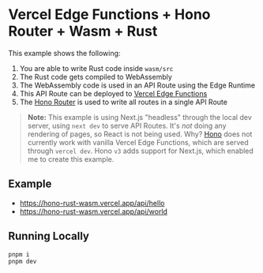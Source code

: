 # Vercel Edge Functions + Hono Router + Wasm + Rust

This example shows the following:

1. You are able to write Rust code inside `wasm/src`
1. The Rust code gets compiled to WebAssembly
1. The WebAssembly code is used in an API Route using the Edge Runtime
1. This API Route can be deployed to [Vercel Edge Functions](https://vercel.com/docs/concepts/functions/edge-functions)
1. The [Hono Router](https://github.com/honojs/hono) is used to write all routes in a single API Route

> **Note:** This example is using Next.js "headless" through the local dev server, using `next dev` to serve API Routes. It's _not_ doing any rendering of pages, so React is not being used. Why? [Hono](https://honojs.dev/) does not currently work with vanilla Vercel Edge Functions, which are served through `vercel dev`. Hono `v3` adds support for Next.js, which enabled me to create this example.

## Example

- https://hono-rust-wasm.vercel.app/api/hello
- https://hono-rust-wasm.vercel.app/api/world

## Running Locally

```
pnpm i
pnpm dev
```
